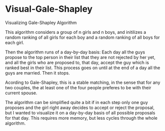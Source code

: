 # Visual-Gale-Shapley
Visualizing Gale-Shapley Algorithm

This algorithm considers a group of n girls and n boys, and initilizes a random ranking of all girls for each boy and a random ranking of all boys for each girl. 

Then the algorithm runs of a day-by-day basis:
Each day all the guys propose to the top person in their list that they are not rejected by her yet, and all the girls who are proposed to, that day, accept the guy which is ranked best in their list. This process goes on until at the end of a day all the guys are married. Then it stops.

Acording to Gale-Shapley, this is a stable matching, in the sense that for any two couples, the at least one of the four people preferes to be with their current spouse.

The algorithm can be simplified quite a bit if in each step only one guy proposes and the girl right away decides to accept or reject the proposal, but I wanted to visualize it on a day-by-day basis of all possible proposals for that day. This requires more memory, but less cycles through the whole algorithm.
